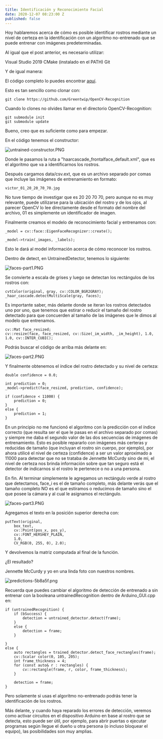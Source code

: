 ```yaml
---
title: Identificación y Reconocimiento Facial
date: 2020-12-07 08:23:00 Z
published: false
---
```


Hoy hablaremos acerca de cómo es posible identificar rostros mediante un nivel de certeza en la identificación con un algoritmo no-entrenado que se puede entrenar con imágenes predeterminadas.

Al igual que el post anterior, es necesario utilizar:

Visual Studio 2019
CMake (instalado en el PATH)
Git

Y de igual manera:

El código completo lo puedes encontrar [aquí](https://github.com/Greentwip/OpenCV-Recognition/).

Esto es tan sencillo como clonar con:

```
git clone https://github.com/Greentwip/OpenCV-Recognition
```

Cuando lo clones no olvides llamar en el directorio OpenCV-Recognition:

```
git submodule init
git submodule update
```

Bueno, creo que es suficiente como para empezar.

En el código tenemos el constructor:

![untrained-constructor.PNG](/uploads/untrained-constructor.PNG)

Donde le pasamos la ruta a "haarcascade_frontalface_default.xml", que es el algoritmo que va a identificarnos los rostros.

Después cargamos data/csv.ext, que es un archivo separado por comas que incluye las imágenes de entrenamiento en formato:

```
victor_01_20_20_70_70.jpg
```

No tuve tiempo de investigar que es 20 20 70 70, pero aunque no es muy relevante, puede utilizarse para la ubicación del rostro y de los ojos, al parecer OpenCV lo lee directamente desde el formato del nombre del archivo, 01 es simplemente un identificador de imagen.

Finalmente creamos el modelo de reconocimiento facial y entrenamos con:

```
_model = cv::face::EigenFaceRecognizer::create();

_model->train(_images, _labels);

```

Esto le dará al model información acerca de cómo reconocer los rostros.

Dentro de detect, en UntrainedDetector, tenemos lo siguiente:

![faces-part1.PNG](/uploads/faces-part1.PNG)

Se convierte a escala de grises y luego se detectan los rectángulos de los rostros con:

```
cvtColor(original, gray, cv::COLOR_BGR2GRAY);
_haar_cascade.detectMultiScale(gray, faces);
```

Es importante saber, más delante donde se iteran los rostros detectados uno por uno, que tenemos que estirar o reducir el tamaño del rostro detectado para que concuerden al tamaño de las imágenes que le dimos al modelo que entrenamos.

```
cv::Mat face_resized;
cv::resize(face, face_resized, cv::Size(_im_width, _im_height), 1.0, 1.0, cv::INTER_CUBIC);
```

Podrás buscar el código de arriba más delante en:

![faces-part2.PNG](/uploads/faces-part2.PNG)

Y finalmente obtenemos el índice del rostro detectado y su nivel de certeza:

```
double confidence = 0.0;

int prediction = 0;
_model->predict(face_resized, prediction, confidence);

if (confidence < 11000) {
	prediction = 0;
}
else {
	prediction = 1;
}
```

En un principio no me funcionó el algoritmo con la predicción con el índice correcto (que resulta ser el que le pasas en el archivo separado por comas) y siempre me daba el segundo valor de las dos secuencias de imágenes de entrenamiento. Esto es posible repararlo con imágenes más certeras y reducidas de tamaño (que incluyan el rostro sin cuerpo, por ejemplo), por ahora utilicé el nivel de certeza (confidence) a ser un valor aproximado a 11000 para detectar que no se trataba de Jennette McCurdy sino de mi, el nivel de certeza nos brinda información sobre que tan seguro está el detector de indicarnos si el rostro le pertenece o no a una persona.

En fin. Al terminar simplemente le agregamos un rectángulo verde al rostro que detectamos, face_i es el de tamaño completo, más delante verás que el tamaño completo NO es el que estiramos o reducimos de tamaño sino el que posee la cámara y al cual le asignamos el rectángulo.

![faces-part3.PNG](/uploads/faces-part3.PNG)

Agregamos el texto en la posición superior derecha con:

```
putText(original,
	box_text,
	cv::Point(pos_x, pos_y),
	cv::FONT_HERSHEY_PLAIN,
	1.0,
	CV_RGB(0, 255, 0), 2.0);
```

Y devolvemos la matriz computada al final de la función.

¿El resultado? 

Jennette McCurdy y yo en una linda foto con nuestros nombres.

![predictions-5b8a5f.png](/uploads/predictions-5b8a5f.png)

Recuerda que puedes cambiar el algoritmo de detección de entrenado a sin entrenar con la booleana untrainedRecognition dentro de Arduino_GUI.cpp en:

```
if (untrainedRecognition) {
	if (bSuccess) {
		detection = untrained_detector.detect(frame);
	}
	else {
		detection = frame;
	}

}
else {
	auto rectangles = trained_detector.detect_face_rectangles(frame);
	cv::Scalar color(0, 105, 205);
	int frame_thickness = 4;
	for (const auto& r : rectangles) {
		cv::rectangle(frame, r, color, frame_thickness);
	}

	detection = frame;
}
```

Pero solamente si usas el algoritmo no-entrenado podrás tener la identificación de los rostros.

Más delante, y cuando haya reparado los errores de detección, veremos como activar circuitos en el dispositivo Arduino en base al rostro que se detecta, esto puede ser útil, por ejemplo, para abrir puertas o ejecutar programas según llegue el dueño u otra persona (o incluso bloquear el equipo), las posibilidades son muy amplias.




